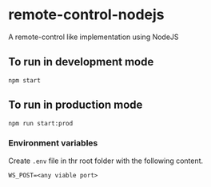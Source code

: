 # remote-control-nodejs
A remote-control like implementation using NodeJS

## To run in development mode
```
npm start
```

## To run in production mode
```
npm run start:prod
```

### Environment variables
Create `.env` file in thr root folder with the following content.
```
WS_POST=<any viable port>
```